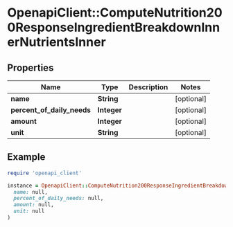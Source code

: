 # OpenapiClient::ComputeNutrition200ResponseIngredientBreakdownInnerNutrientsInner

## Properties

| Name | Type | Description | Notes |
| ---- | ---- | ----------- | ----- |
| **name** | **String** |  | [optional] |
| **percent_of_daily_needs** | **Integer** |  | [optional] |
| **amount** | **Integer** |  | [optional] |
| **unit** | **String** |  | [optional] |

## Example

```ruby
require 'openapi_client'

instance = OpenapiClient::ComputeNutrition200ResponseIngredientBreakdownInnerNutrientsInner.new(
  name: null,
  percent_of_daily_needs: null,
  amount: null,
  unit: null
)
```

